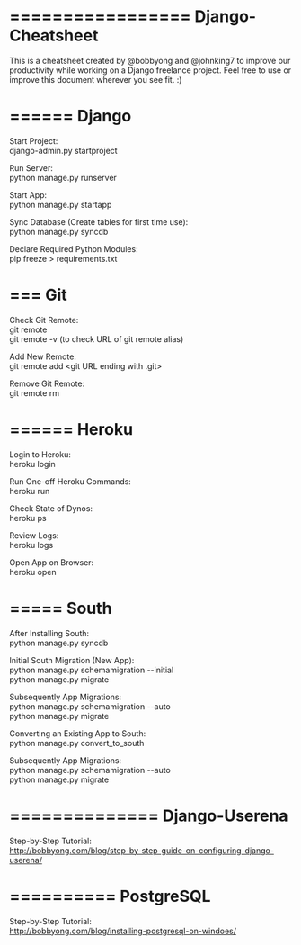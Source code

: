 =================
Django-Cheatsheet
=================

This is a cheatsheet created by @bobbyong and @johnking7 to improve our productivity while working on a Django freelance project. Feel free to use or improve this document wherever you see fit. :)


======
Django
======

Start Project:  
django-admin.py startproject <projectname>

Run Server:  
python manage.py runserver

Start App:  
python manage.py startapp <appname>

Sync Database (Create tables for first time use):  
python manage.py syncdb

Declare Required Python Modules:  
pip freeze > requirements.txt


===
Git
===

Check Git Remote:  
git remote  
git remote -v (to check URL of git remote alias)

Add New Remote:  
git remote add <git name. Example: origin> <git URL ending with .git>

Remove Git Remote:  
git remote rm <git name. Example: origin>


======
Heroku
======

Login to Heroku:  
heroku login

Run One-off Heroku Commands:  
heroku run <subsequent commands. Example: python manage.py syncdb>

Check State of Dynos:   
heroku ps

Review Logs:  
heroku logs

Open App on Browser:  
heroku open


=====
South
=====

After Installing South:  
python manage.py syncdb

Initial South Migration (New App):  
python manage.py schemamigration <appname> --initial  
python manage.py migrate <appname>

Subsequently App Migrations:  
python manage.py schemamigration <appname> --auto  
python manage.py migrate <appname>



Converting an Existing App to South:  
python manage.py convert_to_south <appname>

Subsequently App Migrations:  
python manage.py schemamigration <appname> --auto  
python manage.py migrate <appname>


==============
Django-Userena
==============

Step-by-Step Tutorial:  
http://bobbyong.com/blog/step-by-step-guide-on-configuring-django-userena/


==========
PostgreSQL
==========

Step-by-Step Tutorial:  
http://bobbyong.com/blog/installing-postgresql-on-windoes/